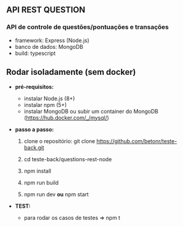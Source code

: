 ## API REST QUESTION
### API de controle de questões/pontuações e transações

 - framework: Express (Node.js)
 - banco de dados: MongoDB
 - build: typescript
 
## Rodar isoladamente (sem docker)
* **pré-requisitos:**
  - instalar Node.js (8+)
  - instalar npm (5+)
  - instalar MongoDB ou subir um container do MongoDB (https://hub.docker.com/_/mysql/)
  
* **passo a passo:**
  1) clone o repositório: git clone https://github.com/betonr/teste-back.git
  2) cd teste-back/questions-rest-node
  3) npm install 
  4) npm run build
  
  5) npm run dev **ou** npm start
  
* **TEST:** 
    - para rodar os casos de testes => npm t
